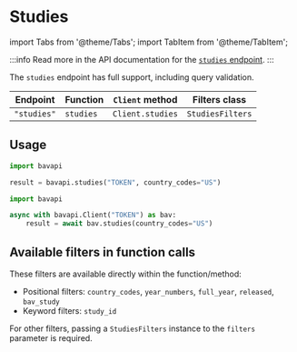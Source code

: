 # Studies

import Tabs from '@theme/Tabs';
import TabItem from '@theme/TabItem';

:::info
Read more in the API documentation for the [`studies` endpoint](/studies/studies.md).
:::

The `studies` endpoint has full support, including query validation.

| Endpoint    | Function  | `Client` method  | Filters class    |
| ----------- | --------- | ---------------- | ---------------- |
| `"studies"` | `studies` | `Client.studies` | `StudiesFilters` |

## Usage

<Tabs>
  <TabItem value="sync" label="Sync" default>

```py title="Using top-level functions"
import bavapi

result = bavapi.studies("TOKEN", country_codes="US")
```

  </TabItem>
  <TabItem value="async" label="Async">

```py title="Using Client asynchronously"
import bavapi

async with bavapi.Client("TOKEN") as bav:
    result = await bav.studies(country_codes="US")
```

  </TabItem>
</Tabs>

## Available filters in function calls

These filters are available directly within the function/method:

- Positional filters: `country_codes`, `year_numbers`, `full_year`, `released`, `bav_study`
- Keyword filters: `study_id`

For other filters, passing a `StudiesFilters` instance to the `filters` parameter is required.
